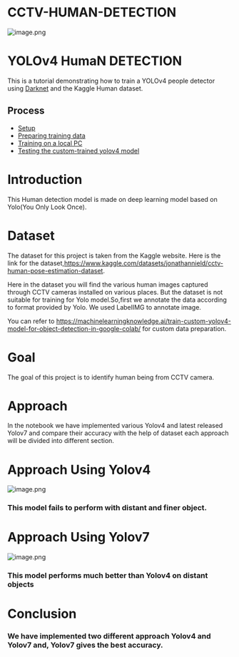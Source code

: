# CCTV-HUMAN-DETECTION

 ![image.png](https://encrypted-tbn0.gstatic.com/images?q=tbn:ANd9GcSrLn9Zzwpzvpp2FLu0n8bdwOIR26fARzsV4A&usqp=CAU)

YOLOv4 HumaN DETECTION
==========================

This is a tutorial demonstrating how to train a YOLOv4 people detector using [Darknet](https://github.com/AlexeyAB/darknet) and the Kaggle Human dataset.

Process
-----------------

* [Setup](#setup)
* [Preparing training data](#preparing)
* [Training on a local PC](#training-locally)
* [Testing the custom-trained yolov4 model](#testing)

 # Introduction

This Human detection model is made on deep learning model based on Yolo(You Only Look Once).

# Dataset

The dataset for this project is taken from the Kaggle website. Here is the link for the dataset,https://www.kaggle.com/datasets/jonathannield/cctv-human-pose-estimation-dataset.

Here in the dataset you will find the various human images captured through CCTV cameras installed on various places.
But the dataset is not suitable for training for Yolo model.So,first we annotate the data according to format provided by Yolo.
We used LabelIMG to annotate image.

You can refer to https://machinelearningknowledge.ai/train-custom-yolov4-model-for-object-detection-in-google-colab/ for custom data preparation.


# Goal

The goal of this project is to identify human being from CCTV camera.

# Approach

In the notebook we have implemented various Yolov4 and latest released Yolov7 and compare their accuracy with the help of dataset each approach will be divided into different section.

# Approach Using Yolov4

![image.png](https://miro.medium.com/max/785/1*f2diI7O28j2A875FwQPMJA.jpeg)

### This model fails to perform with distant and finer object.

# Approach Using Yolov7

![image.png](https://github.com/WongKinYiu/yolov7/raw/main/figure/performance.png)

### This model performs much better than Yolov4 on distant objects

# Conclusion
### We have implemented two different approach Yolov4 and Yolov7 and, Yolov7 gives the best accuracy.
